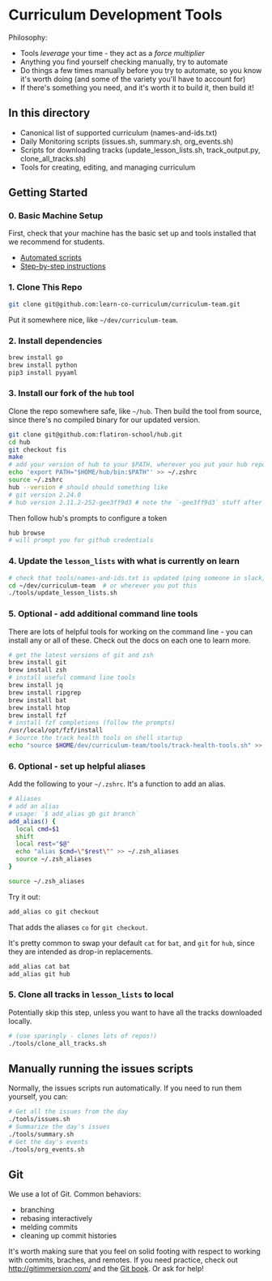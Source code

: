 # Curriculum Development Tools

Philosophy:

* Tools _leverage_ your time - they act as a _force multiplier_
* Anything you find yourself checking manually, try to automate
* Do things a few times manually before you try to automate, so you know it's worth doing (and some of the variety you'll have to account for)
* If there's something you need, and it's worth it to build it, then build it!

## In this directory

* Canonical list of supported curriculum (names-and-ids.txt)
* Daily Monitoring scripts (issues.sh, summary.sh, org_events.sh)
* Scripts for downloading tracks (update_lesson_lists.sh, track_output.py, clone_all_tracks.sh)
* Tools for creating, editing, and managing curriculum

## Getting Started

### 0. Basic Machine Setup

First, check that your machine has the basic set up and tools installed that we recommend for students.

* [Automated scripts](https://github.com/learn-co-curriculum/flatiron-manual-setup-validator)
* [Step-by-step instructions](https://github.com/learn-co-curriculum/environment-mac-os-catalina-setup)

### 1. Clone This Repo

```sh
git clone git@github.com:learn-co-curriculum/curriculum-team.git
```

Put it somewhere nice, like `~/dev/curriculum-team`.

### 2. Install dependencies

```sh
brew install go
brew install python
pip3 install pyyaml
```

### 3. Install our fork of the `hub` tool

Clone the repo somewhere safe, like `~/hub`. Then build the tool from source, since there's no compiled binary for our updated version.

```sh
git clone git@github.com:flatiron-school/hub.git
cd hub
git checkout fis
make
# add your version of hub to your $PATH, wherever you put your hub repo
echo 'export PATH="$HOME/hub/bin:$PATH"' >> ~/.zshrc
source ~/.zshrc
hub --version # should should something like
# git version 2.24.0
# hub version 2.11.2-252-gee3ff9d3 # note the `-gee3ff9d3` stuff after the version
```

Then follow hub's prompts to configure a token

```sh
hub browse
# will prompt you for github credentials
```

### 4. Update the `lesson_lists` with what is currently on learn

```sh
# check that tools/names-and-ids.txt is updated (ping someone in slack, probably)
cd ~/dev/curriculum-team  # or wherever you put this
./tools/update_lesson_lists.sh
```


### 5. Optional - add additional command line tools

There are lots of helpful tools for working on the command line - you can install any or all of these. Check out the docs on each one to learn more.

```sh
# get the latest versions of git and zsh
brew install git
brew install zsh
# install useful command line tools
brew install jq
brew install ripgrep
brew install bat
brew install htop
brew install fzf
# install fzf completions (follow the prompts)
/usr/local/opt/fzf/install
# Source the track health tools on shell startup
echo "source $HOME/dev/curriculum-team/tools/track-health-tools.sh" >> ~/.zshrc
```

### 6. Optional - set up helpful aliases

Add the following to your `~/.zshrc`. It's a function to add an alias.

```sh
# Aliases
# add an alias
# usage: `$ add_alias gb git branch`
add_alias() {
  local cmd=$1
  shift
  local rest="$@"
  echo "alias $cmd=\"$rest\"" >> ~/.zsh_aliases
  source ~/.zsh_aliases
}

source ~/.zsh_aliases
```

Try it out:

```sh
add_alias co git checkout
```

That adds the aliases `co` for `git checkout`.

It's pretty common to swap your default `cat` for `bat`, and `git` for `hub`, since they are intended as drop-in replacements.

```sh
add_alias cat bat
add_alias git hub
```

### 5. Clone all tracks in `lesson_lists` to local

Potentially skip this step, unless you want to have all the tracks downloaded locally.

```sh
# (use sparingly - clones lots of repos!)
./tools/clone_all_tracks.sh
```

## Manually running the issues scripts

Normally, the issues scripts run automatically. If you need to run them yourself, you can:

```sh
# Get all the issues from the day
./tools/issues.sh
# Summarize the day's issues
./tools/summary.sh
# Get the day's events
./tools/org_events.sh
```

## Git

We use a lot of Git. Common behaviors:

* branching
* rebasing interactively
* melding commits
* cleaning up commit histories

It's worth making sure that you feel on solid footing with respect to working with commits, braches, and remotes. If you need practice, check out http://gitimmersion.com/ and the [Git book](https://git-scm.com/book/en/v2). Or ask for help!
